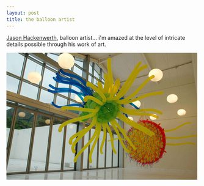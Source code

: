 ```yaml
---
layout: post
title: the balloon artist
---
```


[Jason Hackenwerth](http://www.jasonhackenwerth.com/), balloon artist... i'm amazed at the level of intricate details possible through his work of art.

![](/img/balloon_art_-ciourjf948jdj.jpg "balloon_art_-ciourjf948jdj")
